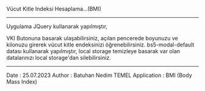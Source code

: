 
Vücut Kitle Indeksi Hesaplama...(BMI)
*************************************************************************************************

Uygulama JQuery kullanarak yapılmıştır,

VKI Butonuna basarak ulaşabilirsiniz, açılan pencerede boyunuzu ve kilonuzu girerek vücut kitle endeksinizi
öğrenebilirsiniz. bs5-modal-default datası kullanarak yapılmıştır, local storage temizleye basarak var olan
datalarınızı local storage'dan silebilirsiniz.

**************************************************************************************************

Date : 25.07.2023
Author : Batuhan Nedim TEMEL
Application : BMI (Body Mass Index)
